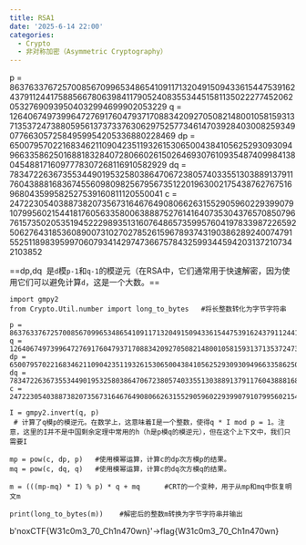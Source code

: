 ```yaml
---
title: RSA1
date: '2025-6-14 22:00'
categories:
  - Crypto
  - 非对称加密（Asymmetric Cryptography）
---
```

p = 8637633767257008567099653486541091171320491509433615447539162437911244175885667806398411790524083553445158113502227745206205327690939504032994699902053229 
q = 12640674973996472769176047937170883420927050821480010581593137135372473880595613737337630629752577346147039284030082593490776630572584959954205336880228469 
dp = 6500795702216834621109042351193261530650043841056252930930949663358625016881832840728066026150264693076109354874099841380454881716097778307268116910582929 
dq = 783472263673553449019532580386470672380574033551303889137911760438881683674556098098256795673512201963002175438762767516968043599582527539160811120550041 
c = 24722305403887382073567316467649080662631552905960229399079107995602154418176056335800638887527614164073530437657085079676157350205351945222989351316076486573599576041978339872265925062764318536089007310270278526159678937431903862892400747915525118983959970607934142974736675784325993445942031372107342103852

==dp,dq  是`d`模`p-1`和`q-1`的模逆元（在RSA中，它们通常用于快速解密，因为使用它们可以避免计算`d`，这是一个大数。==
```
import gmpy2
from Crypto.Util.number import long_to_bytes   #将长整数转化为字节字符串
 
p = 8637633767257008567099653486541091171320491509433615447539162437911244175885667806398411790524083553445158113502227745206205327690939504032994699902053229
q = 12640674973996472769176047937170883420927050821480010581593137135372473880595613737337630629752577346147039284030082593490776630572584959954205336880228469
dp = 6500795702216834621109042351193261530650043841056252930930949663358625016881832840728066026150264693076109354874099841380454881716097778307268116910582929
dq = 783472263673553449019532580386470672380574033551303889137911760438881683674556098098256795673512201963002175438762767516968043599582527539160811120550041
c = 24722305403887382073567316467649080662631552905960229399079107995602154418176056335800638887527614164073530437657085079676157350205351945222989351316076486573599576041978339872265925062764318536089007310270278526159678937431903862892400747915525118983959970607934142974736675784325993445942031372107342103852
 
I = gmpy2.invert(q, p) 
 # 计算了q模p的模逆元。在数学上，这意味着I是一个整数，使得q * I mod p = 1。注意，这里的I并不是中国剩余定理中常用的h（h是p模q的模逆元），但在这个上下文中，我们只需要I
 
mp = pow(c, dp, p)   #使用模幂运算，计算c的dp次方模p的结果。
mq = pow(c, dq, q)   #使用模幂运算，计算c的dq次方模q的结果。
 
m = (((mp-mq) * I) % p) * q + mq      #CRT的一个变种，用于从mp和mq中恢复明文m
 
print(long_to_bytes(m))    #解密后的整数m转换为字节字符串并输出 
```
 b'noxCTF{W31c0m3_70_Ch1n470wn}'→flag{W31c0m3_70_Ch1n470wn}












